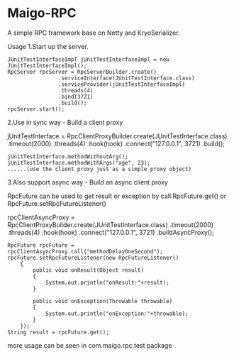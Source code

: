 # Maigo-RPC
A simple RPC framework base on Netty and KryoSerializer.


Usage 
1.Start up the server.

    JUnitTestInterfaceImpl jUnitTestInterfaceImpl = new JUnitTestInterfaceImpl();
	RpcServer rpcServer = RpcServerBuilder.create()
				 	.serviceInterface(JUnitTestInterface.class)
				  	.serviceProvider(jUnitTestInterfaceImpl)
				  	.threads(4)
				  	.bind(3721)
				  	.build();
	rpcServer.start();
	
2.Use in sync way - Build a client proxy

  jUnitTestInterface = RpcClientProxyBuilder.create(JUnitTestInterface.class)
  .timeout(2000)
  .threads(4)
  .hook(hook)
  .connect("127.0.0.1", 3721)
  .build();
												
	jUnitTestInterface.methodWithoutArg();
	jUnitTestInterface.methodWithArgs("age", 23);
	......(use the client proxy just as a simple proxy object)
	
3.Also support async way - Build an async client proxy

  RpcFuture can be used to get result or exception by call RpcFuture.get() or RpcFuture.setRpcFutureListener()

  rpcClientAsyncProxy = RpcClientProxyBuilder.create(JUnitTestInterface.class)
		.timeout(2000)
		.threads(4)
		.hook(hook)
		.connect("127.0.0.1", 3721)
		.buildAsyncProxy();
	
	RpcFuture rpcFuture = rpcClientAsyncProxy.call("methodDelayOneSecond");
	rpcFuture.setRpcFutureListener(new RpcFutureListener() 
		{			
			public void onResult(Object result) 
			{
				System.out.println("onResult:"+result);
			}
			
			public void onException(Throwable throwable) 
			{
				System.out.println("onException:"+throwable);
			}
		});
	String result = rpcFuture.get();
	
more usage can be seen in com.maigo.rpc.test package
